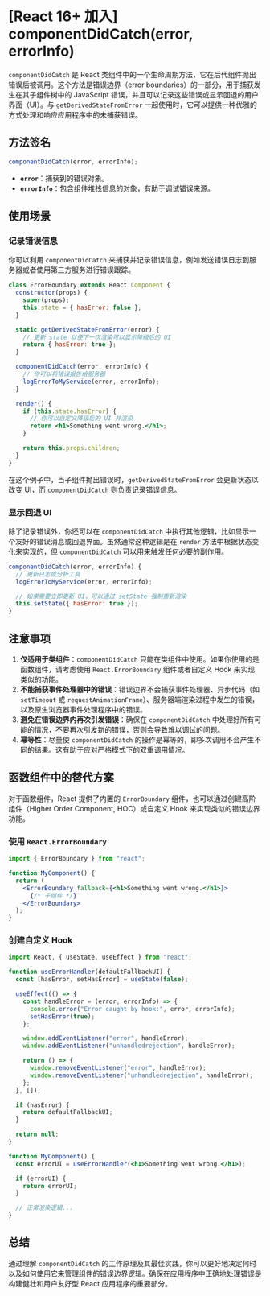 # <sucb>[React 16+ 加入]</sucb> componentDidCatch(error, errorInfo)

`componentDidCatch` 是 React 类组件中的一个生命周期方法，它在后代组件抛出错误后被调用。这个方法是错误边界（error boundaries）的一部分，用于捕获发生在其子组件树中的 JavaScript 错误，并且可以记录这些错误或显示回退的用户界面（UI）。与 `getDerivedStateFromError` 一起使用时，它可以提供一种优雅的方式处理和响应应用程序中的未捕获错误。

## 方法签名

```jsx
componentDidCatch(error, errorInfo);
```

- **`error`**：捕获到的错误对象。
- **`errorInfo`**：包含组件堆栈信息的对象，有助于调试错误来源。

## 使用场景

### 记录错误信息

你可以利用 `componentDidCatch` 来捕获并记录错误信息，例如发送错误日志到服务器或者使用第三方服务进行错误跟踪。

```jsx
class ErrorBoundary extends React.Component {
  constructor(props) {
    super(props);
    this.state = { hasError: false };
  }

  static getDerivedStateFromError(error) {
    // 更新 state 以便下一次渲染可以显示降级后的 UI
    return { hasError: true };
  }

  componentDidCatch(error, errorInfo) {
    // 你可以将错误报告给服务器
    logErrorToMyService(error, errorInfo);
  }

  render() {
    if (this.state.hasError) {
      // 你可以自定义降级后的 UI 并渲染
      return <h1>Something went wrong.</h1>;
    }

    return this.props.children;
  }
}
```

在这个例子中，当子组件抛出错误时，`getDerivedStateFromError` 会更新状态以改变 UI，而 `componentDidCatch` 则负责记录错误信息。

### 显示回退 UI

除了记录错误外，你还可以在 `componentDidCatch` 中执行其他逻辑，比如显示一个友好的错误消息或回退界面。虽然通常这种逻辑是在 `render` 方法中根据状态变化来实现的，但 `componentDidCatch` 可以用来触发任何必要的副作用。

```jsx
componentDidCatch(error, errorInfo) {
  // 更新日志或分析工具
  logErrorToMyService(error, errorInfo);

  // 如果需要立即更新 UI，可以通过 setState 强制重新渲染
  this.setState({ hasError: true });
}
```

## 注意事项

1. **仅适用于类组件**：`componentDidCatch` 只能在类组件中使用。如果你使用的是函数组件，请考虑使用 `React.ErrorBoundary` 组件或者自定义 Hook 来实现类似的功能。
2. **不能捕获事件处理器中的错误**：错误边界不会捕获事件处理器、异步代码（如 `setTimeout` 或 `requestAnimationFrame`）、服务器端渲染过程中发生的错误，以及原生浏览器事件处理程序中的错误。
3. **避免在错误边界内再次引发错误**：确保在 `componentDidCatch` 中处理好所有可能的情况，不要再次引发新的错误，否则会导致难以调试的问题。
4. **幂等性**：尽量使 `componentDidCatch` 的操作是幂等的，即多次调用不会产生不同的结果。这有助于应对严格模式下的双重调用情况。

## 函数组件中的替代方案

对于函数组件，React 提供了内置的 `ErrorBoundary` 组件，也可以通过创建高阶组件（Higher Order Component, HOC）或自定义 Hook 来实现类似的错误边界功能。

### 使用 `React.ErrorBoundary`

```jsx
import { ErrorBoundary } from "react";

function MyComponent() {
  return (
    <ErrorBoundary fallback={<h1>Something went wrong.</h1>}>
      {/* 子组件 */}
    </ErrorBoundary>
  );
}
```

### 创建自定义 Hook

```jsx
import React, { useState, useEffect } from "react";

function useErrorHandler(defaultFallbackUI) {
  const [hasError, setHasError] = useState(false);

  useEffect(() => {
    const handleError = (error, errorInfo) => {
      console.error("Error caught by hook:", error, errorInfo);
      setHasError(true);
    };

    window.addEventListener("error", handleError);
    window.addEventListener("unhandledrejection", handleError);

    return () => {
      window.removeEventListener("error", handleError);
      window.removeEventListener("unhandledrejection", handleError);
    };
  }, []);

  if (hasError) {
    return defaultFallbackUI;
  }

  return null;
}

function MyComponent() {
  const errorUI = useErrorHandler(<h1>Something went wrong.</h1>);

  if (errorUI) {
    return errorUI;
  }

  // 正常渲染逻辑...
}
```

## 总结

通过理解 `componentDidCatch` 的工作原理及其最佳实践，你可以更好地决定何时以及如何使用它来管理组件的错误边界逻辑。确保在应用程序中正确地处理错误是构建健壮和用户友好型 React 应用程序的重要部分。
